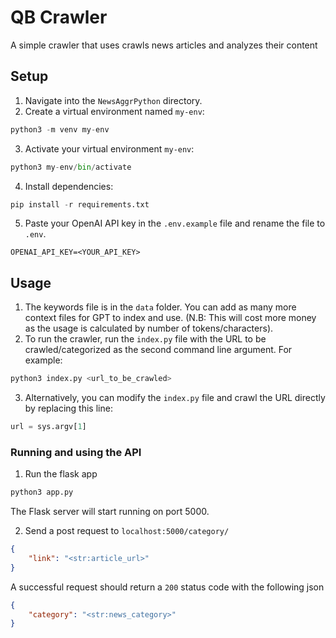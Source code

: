 # QB Crawler

A simple crawler that uses crawls news articles and analyzes their content

## Setup

1. Navigate into the `NewsAggrPython` directory.
2. Create a virtual environment named `my-env`:

```python
python3 -m venv my-env
```
3. Activate your virtual environment `my-env`:

```python
python3 my-env/bin/activate
```
4. Install dependencies:

```python
pip install -r requirements.txt
```

5. Paste your OpenAI API key in the `.env.example` file and rename the file to `.env`.

```env
OPENAI_API_KEY=<YOUR_API_KEY>
```


## Usage

1. The keywords file is in the `data` folder. You can add as many more context files for GPT to index and use. (N.B: This will cost more money as the usage is calculated by number of tokens/characters).
2. To run the crawler, run the `index.py` file with the URL to be crawled/categorized as the second command line argument. For example:

```python
python3 index.py <url_to_be_crawled>
```

3. Alternatively, you can modify the `index.py` file and crawl the URL directly by replacing this line:

```python
url = sys.argv[1]
```

### Running and using the API

1. Run the flask app 

```python
python3 app.py
```
The Flask server will start running on port 5000.

2. Send a post request to `localhost:5000/category/`

```json
{
    "link": "<str:article_url>"
}
```

A successful request should return a `200` status code with the following json

```json
{
    "category": "<str:news_category>"
}
```



